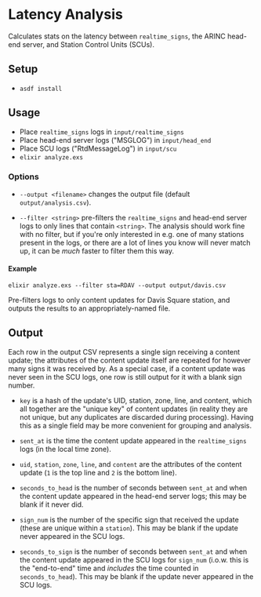# Latency Analysis

Calculates stats on the latency between `realtime_signs`, the ARINC head-end
server, and Station Control Units (SCUs).

## Setup

* `asdf install`

## Usage

* Place `realtime_signs` logs in `input/realtime_signs`
* Place head-end server logs ("MSGLOG") in `input/head_end`
* Place SCU logs ("RtdMessageLog") in `input/scu`
* `elixir analyze.exs`

### Options

* `--output <filename>` changes the output file (default `output/analysis.csv`).

* `--filter <string>` pre-filters the `realtime_signs` and head-end server logs
  to only lines that contain `<string>`. The analysis should work fine with no
  filter, but if you're only interested in e.g. one of many stations present in
  the logs, or there are a lot of lines you know will never match up, it can be
  _much_ faster to filter them this way.

#### Example

    elixir analyze.exs --filter sta=RDAV --output output/davis.csv

Pre-filters logs to only content updates for Davis Square station, and outputs
the results to an appropriately-named file.

## Output

Each row in the output CSV represents a single sign receiving a content update;
the attributes of the content update itself are repeated for however many signs
it was received by. As a special case, if a content update was never seen in the
SCU logs, one row is still output for it with a blank sign number.

* `key` is a hash of the update's UID, station, zone, line, and content, which
  all together are the "unique key" of content updates (in reality they are not
  unique, but any duplicates are discarded during processing). Having this as a
  single field may be more convenient for grouping and analysis.

* `sent_at` is the time the content update appeared in the `realtime_signs` logs
  (in the local time zone).

* `uid`, `station`, `zone`, `line`, and `content` are the attributes of the
  content update (`1` is the top line and `2` is the bottom line).

* `seconds_to_head` is the number of seconds between `sent_at` and when the
  content update appeared in the head-end server logs; this may be blank if it
  never did.

* `sign_num` is the number of the specific sign that received the update (these
  are unique within a `station`). This may be blank if the update never appeared
  in the SCU logs.

* `seconds_to_sign` is the number of seconds between `sent_at` and when the
  content update appeared in the SCU logs for `sign_num` (i.o.w. this is the
  "end-to-end" time and _includes_ the time counted in `seconds_to_head`). This
  may be blank if the update never appeared in the SCU logs.
